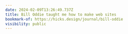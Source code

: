 ```yaml
---
date: 2024-02-09T13:26:49.737Z
title: Bill Oddie taught me how to make web sites
bookmark-of: https://hicks.design/journal/bill-oddie
visibility: public
---
```

